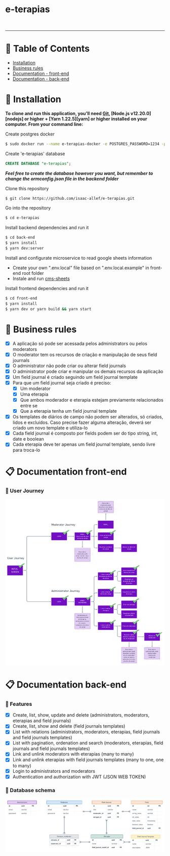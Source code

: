 # e-terapias

<!-- <p align="center">
   <img src="" width="350"/>
</p> -->

<br />

---

# :pushpin: Table of Contents

* [Installation](#construction_worker-installation)
* [Business rules](#briefcase-business-rules)
* [Documentation - front-end](#clipboard-documentation-front-end)
* [Documentation - back-end](#clipboard-documentation-back-end)


# :construction_worker: Installation

**To clone and run this application, you'll need [Git](https://git-scm.com), [Node.js v12.20.0][nodejs] or higher + [Yarn 1.22.5][yarn] or higher installed on your computer. From your command line:**

Create postgres docker
```bash
$ sudo docker run --name e-terapias-docker -e POSTGRES_PASSWORD=1234 -p 5433:5432 -d postgres
```

Create 'e-terapias' database
```sql
CREATE DATABASE "e-terapias";
```
***Feel free to create the database however you want, but remember to change the ormconfig.json file in the backend folder***


Clone this repository
```bash
$ git clone https://github.com/isaac-allef/e-terapias.git
```
Go into the repository
```bash
$ cd e-terapias
```

Install backend dependencies and run it
```bash
$ cd back-end
$ yarn install
$ yarn dev:server
```

Install and configurate microservice to read google sheets information
- Create your own ".env.local" file based on ".env.local.example" in front-end root folder
- Instale and run [cms-sheets](https://github.com/isaac-allef/cms-sheets)

Install frontend dependencies and run it
```bash
$ cd front-end
$ yarn install
$ yarn dev or yarn build && yarn start
```

# :briefcase: Business rules
- [x] A aplicação só pode ser acessada pelos administrators ou pelos moderators
- [X] O moderator tem os recursos de criação e manipulação de seus field journals
- [X] O administrator não pode criar ou alterar field journals
- [X] O administrator pode criar e manipular os demais recursos da aplicação
- [X] Um field journal é criado seguindo um field journal template
- [x] Para que um field journal seja criado é preciso:
    - [x] Um moderator
    - [x] Uma eterapia
    - [x] Que ambos moderador e eterapia estejam previamente relacionados entre se
    - [x] Que a eterapia tenha um field journal template
- [x] Os templates de diários de campo não podem ser alterados, só criados, lidos e excluídos. Caso precise fazer alguma alteração, deverá ser criado um novo template e utiliza-lo
- [X] Cada field journal é composto por fields podem ser do tipo string, int, date e boolean
- [X] Cada eterapia deve ter apenas um field journal template, sendo livre para troca-lo

# :clipboard: Documentation front-end

### :rocket: User Journey
<img src="/public/user-journey.png"/>


# :clipboard: Documentation back-end

### :rocket: Features
- [x] Create, list, show, update and delete (administrators, moderators, eterapias and field journals)
- [x] Create, list, show and delete (field journals templates)
- [X] List with relations (administrators, moderators, eterapias, field journals and field journals templates)
- [x] List with pagination, ordenation and search (moderators, eterapias, field journals and field journals templates)
- [x] Link and unlink moderators with eterapias (many to many)
- [X] Link and unlink eterapias with field journals templates (many to one, one to many)
- [X] Login to administrators and moderators
- [X] Authentication and authorization with JWT (JSON WEB TOKEN)

### :floppy_disk: Database schema
<img src="/public/database-schema.png"/>

